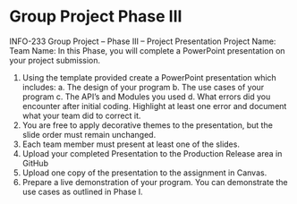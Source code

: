 # Group Project Phase III

INFO-233 Group Project – Phase III – Project Presentation
Project Name:
Team Name:
In this Phase, you will complete a PowerPoint presentation on your project submission. 
1.	Using the template provided create a PowerPoint presentation which includes:
a.	The design of your program
b.	The use cases of your program
c.	The API’s and Modules you used
d.	What errors did you encounter after initial coding. Highlight at least one error and document what your team did to correct it. 
2.	 You are free to apply decorative themes to the presentation, but the slide order must remain unchanged.
3.	Each team member must present at least one of the slides. 
4.	Upload your completed Presentation to the Production Release area in GitHub
5.	Upload one copy of the presentation to the assignment in Canvas.
6.	Prepare a live demonstration of your program. You can demonstrate the use cases as outlined in Phase I. 

